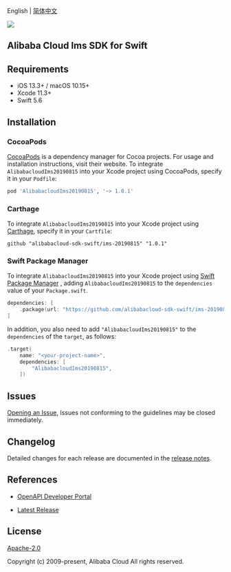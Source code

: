 English | [简体中文](README-CN.md)

![](https://aliyunsdk-pages.alicdn.com/icons/AlibabaCloud.svg)

## Alibaba Cloud Ims SDK for Swift

## Requirements

- iOS 13.3+ / macOS 10.15+
- Xcode 11.3+
- Swift 5.6

## Installation

### CocoaPods

[CocoaPods](https://cocoapods.org) is a dependency manager for Cocoa projects. For usage and installation instructions, visit their website. To integrate `AlibabacloudIms20190815` into your Xcode project using CocoaPods, specify it in your `Podfile`:

```ruby
pod 'AlibabacloudIms20190815', '~> 1.0.1'
```

### Carthage

To integrate `AlibabacloudIms20190815` into your Xcode project using [Carthage](https://github.com/Carthage/Carthage), specify it in your `Cartfile`:

```ogdl
github "alibabacloud-sdk-swift/ims-20190815" "1.0.1"
```

### Swift Package Manager

To integrate `AlibabacloudIms20190815` into your Xcode project using [Swift Package Manager](https://swift.org/package-manager/) , adding `AlibabacloudIms20190815` to the `dependencies` value of your `Package.swift`.

```swift
dependencies: [
    .package(url: "https://github.com/alibabacloud-sdk-swift/ims-20190815.git", from: "1.0.1")
]
```

In addition, you also need to add `"AlibabacloudIms20190815"` to the `dependencies` of the `target`, as follows:

```swift
.target(
    name: "<your-project-name>",
    dependencies: [
        "AlibabacloudIms20190815",
    ])
```

## Issues

[Opening an Issue](https://github.com/alibabacloud-sdk-swift/ims-20190815/issues/new), Issues not conforming to the guidelines may be closed immediately.

## Changelog

Detailed changes for each release are documented in the [release notes](./ChangeLog.txt).

## References

* [OpenAPI Developer Portal](https://next.api.alibabacloud.com/home)
- [Latest Release](https://github.com/alibabacloud-sdk-swift/ims-20190815)

## License

[Apache-2.0](http://www.apache.org/licenses/LICENSE-2.0)

Copyright (c) 2009-present, Alibaba Cloud All rights reserved.
